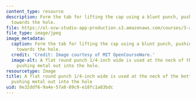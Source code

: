 ```yaml
---
content_type: resource
description: Form the tab for lifting the cap using a blunt punch, pushing the metal
  towards the hole.
file: https://ol-ocw-studio-app-production.s3.amazonaws.com/courses/3-a04-modern-blacksmithing-and-physical-metallurgy-fall-2008/0e32ddf69a4e57a889c9e18fc1a83bdc_068.jpg
file_type: image/jpeg
image_metadata:
  caption: Form the tab for lifting the cap using a blunt punch, pushing the metal
    towards the hole.
  credit: 'Credit: Image courtesy of MIT OpenCourseWare.'
  image-alt: A flat round punch 1/4-inch wide is used at the neck of the bottle opener,
    pushing metal out into the hole.
resourcetype: Image
title: A flat round punch 1/4-inch wide is used at the neck of the bottle opener,
  pushing metal out into the hole
uid: 0e32ddf6-9a4e-57a8-89c9-e18fc1a83bdc
---
```


